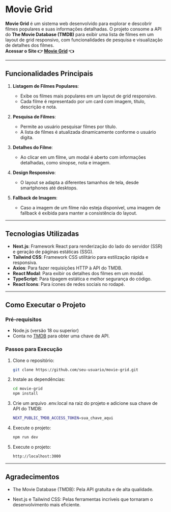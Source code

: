 # Movie Grid

**Movie Grid** é um sistema web desenvolvido para explorar e descobrir filmes populares e suas informações detalhadas. O projeto consome a API do **The Movie Database (TMDB)** para exibir uma lista de filmes em um layout de grid responsivo, com funcionalidades de pesquisa e visualização de detalhes dos filmes.
<br/>**Acessar o Site 👉 <a href="https://movie-grid-blue.vercel.app/" target="_blank" rel="noopener noreferrer">Movie Grid</a> 👈**

---

## Funcionalidades Principais

1. **Listagem de Filmes Populares**:
   - Exibe os filmes mais populares em um layout de grid responsivo.
   - Cada filme é representado por um card com imagem, título, descrição e nota.

2. **Pesquisa de Filmes**:
   - Permite ao usuário pesquisar filmes por título.
   - A lista de filmes é atualizada dinamicamente conforme o usuário digita.

3. **Detalhes do Filme**:
   - Ao clicar em um filme, um modal é aberto com informações detalhadas, como sinopse, nota e imagem.

4. **Design Responsivo**:
   - O layout se adapta a diferentes tamanhos de tela, desde smartphones até desktops.

5. **Fallback de Imagem**:
   - Caso a imagem de um filme não esteja disponível, uma imagem de fallback é exibida para manter a consistência do layout.

---

## Tecnologias Utilizadas

- **Next.js**: Framework React para renderização do lado do servidor (SSR) e geração de páginas estáticas (SSG).
- **Tailwind CSS**: Framework CSS utilitário para estilização rápida e responsiva.
- **Axios**: Para fazer requisições HTTP à API do TMDB.
- **React Modal**: Para exibir os detalhes dos filmes em um modal.
- **TypeScript**: Para tipagem estática e melhor segurança do código.
- **React Icons**: Para ícones de redes sociais no rodapé.

---

## Como Executar o Projeto

### Pré-requisitos

- Node.js (versão 18 ou superior)
- Conta no [TMDB](https://www.themoviedb.org/) para obter uma chave de API.

### Passos para Execução

1. Clone o repositório:
   ```bash
   git clone https://github.com/seu-usuario/movie-grid.git

2. Instale as dependências:
   ```bash
   cd movie-grid
   npm install

3. Crie um arquivo .env.local na raiz do projeto e adicione sua chave de API do TMDB:
   ```bash
   NEXT_PUBLIC_TMDB_ACCESS_TOKEN=sua_chave_aqui

4. Execute o projeto:
   ```bash
   npm run dev

5. Execute o projeto:
   ```bash
   http://localhost:3000

---

## Agradecimentos
   - The Movie Database (TMDB): Pela API gratuita e de alta qualidade.

   - Next.js e Tailwind CSS: Pelas ferramentas incríveis que tornaram o desenvolvimento mais eficiente.
